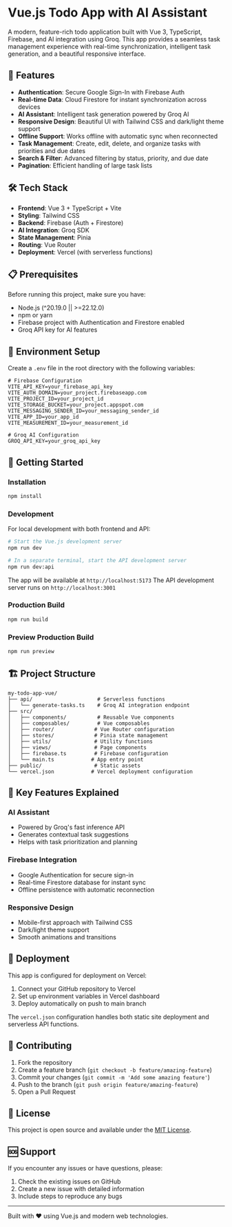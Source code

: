 # Vue.js Todo App with AI Assistant

A modern, feature-rich todo application built with Vue 3, TypeScript, Firebase, and AI integration using Groq. This app provides a seamless task management experience with real-time synchronization, intelligent task generation, and a beautiful responsive interface.

## 🚀 Features

- **Authentication**: Secure Google Sign-In with Firebase Auth
- **Real-time Data**: Cloud Firestore for instant synchronization across devices
- **AI Assistant**: Intelligent task generation powered by Groq AI
- **Responsive Design**: Beautiful UI with Tailwind CSS and dark/light theme support
- **Offline Support**: Works offline with automatic sync when reconnected
- **Task Management**: Create, edit, delete, and organize tasks with priorities and due dates
- **Search & Filter**: Advanced filtering by status, priority, and due date
- **Pagination**: Efficient handling of large task lists

## 🛠️ Tech Stack

- **Frontend**: Vue 3 + TypeScript + Vite
- **Styling**: Tailwind CSS
- **Backend**: Firebase (Auth + Firestore)
- **AI Integration**: Groq SDK
- **State Management**: Pinia
- **Routing**: Vue Router
- **Deployment**: Vercel (with serverless functions)

## 📋 Prerequisites

Before running this project, make sure you have:

- Node.js (^20.19.0 || >=22.12.0)
- npm or yarn
- Firebase project with Authentication and Firestore enabled
- Groq API key for AI features

## 🔧 Environment Setup

Create a `.env` file in the root directory with the following variables:

```env
# Firebase Configuration
VITE_API_KEY=your_firebase_api_key
VITE_AUTH_DOMAIN=your_project.firebaseapp.com
VITE_PROJECT_ID=your_project_id
VITE_STORAGE_BUCKET=your_project.appspot.com
VITE_MESSAGING_SENDER_ID=your_messaging_sender_id
VITE_APP_ID=your_app_id
VITE_MEASUREMENT_ID=your_measurement_id

# Groq AI Configuration
GROQ_API_KEY=your_groq_api_key
```

## 🚦 Getting Started

### Installation

```sh
npm install
```

### Development

For local development with both frontend and API:

```sh
# Start the Vue.js development server
npm run dev

# In a separate terminal, start the API development server
npm run dev:api
```

The app will be available at `http://localhost:5173`
The API development server runs on `http://localhost:3001`

### Production Build

```sh
npm run build
```

### Preview Production Build

```sh
npm run preview
```

## 🏗️ Project Structure

```
my-todo-app-vue/
├── api/                     # Serverless functions
│   └── generate-tasks.ts    # Groq AI integration endpoint
├── src/
│   ├── components/          # Reusable Vue components
│   ├── composables/         # Vue composables
│   ├── router/             # Vue Router configuration
│   ├── stores/             # Pinia state management
│   ├── utils/              # Utility functions
│   ├── views/              # Page components
│   ├── firebase.ts         # Firebase configuration
│   └── main.ts            # App entry point
├── public/                 # Static assets
└── vercel.json            # Vercel deployment configuration
```

## 🔑 Key Features Explained

### AI Assistant
- Powered by Groq's fast inference API
- Generates contextual task suggestions
- Helps with task prioritization and planning

### Firebase Integration
- Google Authentication for secure sign-in
- Real-time Firestore database for instant sync
- Offline persistence with automatic reconnection

### Responsive Design
- Mobile-first approach with Tailwind CSS
- Dark/light theme support
- Smooth animations and transitions

## 🚀 Deployment

This app is configured for deployment on Vercel:

1. Connect your GitHub repository to Vercel
2. Set up environment variables in Vercel dashboard
3. Deploy automatically on push to main branch

The `vercel.json` configuration handles both static site deployment and serverless API functions.

## 🤝 Contributing

1. Fork the repository
2. Create a feature branch (`git checkout -b feature/amazing-feature`)
3. Commit your changes (`git commit -m 'Add some amazing feature'`)
4. Push to the branch (`git push origin feature/amazing-feature`)
5. Open a Pull Request

## 📄 License

This project is open source and available under the [MIT License](LICENSE).

## 🆘 Support

If you encounter any issues or have questions, please:

1. Check the existing issues on GitHub
2. Create a new issue with detailed information
3. Include steps to reproduce any bugs

---

Built with ❤️ using Vue.js and modern web technologies.
